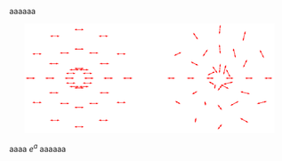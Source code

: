 aaaaaa

<div align="center">
<img src="pic/tekito1,2.png" alt="alt text" width="450">
</div>

aaaa $e^a$ aaaaaa
